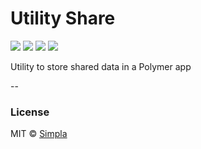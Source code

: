 # Utility Share
![][bower-badge] [![][travis-badge]][travis-url] [![][bowerdeps-badge]][bowerdeps-url] [![][npmdevdeps-badge]][npmdevdeps-url]

Utility to store shared data in a Polymer app

--

### License

MIT © [Simpla](admin@simpla.io)

[bower-badge]: https://img.shields.io/bower/v/sm-utility-share.svg
[travis-badge]: https://img.shields.io/travis/simplaio/sm-utility-share.svg
[travis-url]: https://travis-ci.org/simplaio/sm-utility-share
[bowerdeps-badge]: https://img.shields.io/gemnasium/simplaio/sm-utility-share.svg
[bowerdeps-url]: https://gemnasium.com/bower/sm-utility-share
[npmdevdeps-badge]: https://img.shields.io/david/dev/simplaio/sm-utility-share.svg?theme=shields.io
[npmdevdeps-url]: https://david-dm.org/simplaio/sm-utility-share#info=devDependencies
